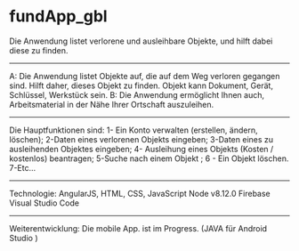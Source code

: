# fundApp_gbl
Die Anwendung listet verlorene und ausleihbare Objekte, und hilft dabei diese zu finden.
*****************************************
A: Die Anwendung listet Objekte auf, die auf dem Weg verloren gegangen sind. Hilft daher, dieses Objekt zu finden.
Objekt kann Dokument, Gerät, Schlüssel, Werkstück  sein.
B: Die Anwendung  ermöglicht Ihnen auch, Arbeitsmaterial in der Nähe Ihrer Ortschaft auszuleihen.
**********************************************
Die Hauptfunktionen sind:
1- Ein Konto verwalten (erstellen, ändern, löschen);
2-Daten eines verlorenen Objekts eingeben;
3-Daten eines zu ausleihenden Objektes eingeben;
4- Ausleihung eines Objekts (Kosten / kostenlos) beantragen;
5-Suche nach einem Objekt ;
6 - Ein Objekt löschen.
7-Etc...
**************************************
Technologie:
AngularJS, HTML, CSS, JavaScript
Node v8.12.0
Firebase 
Visual Studio Code
***************************************************
Weiterentwicklung: Die mobile App. ist im Progress. (JAVA für Android Studio )
